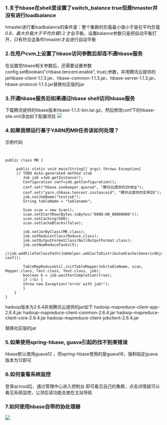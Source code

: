 

### 1.关于hbase在shell里设置了switch_balance true但是hmaster并没有进行loadbalance
 hmaster进行重loadbalance的条件是：整个集群的负载最小值小于是在平均负载*0.8，最大负载大于平均负载*1.2 才会平衡，设置balance参数只是把自动平衡打开，只有符合这条件hmaster才会进行自动平衡
 
### 2.在用户cvm上设置了hbase访问参数后却连不通hbase服务
在设置完hbase相关参数后，还需要设置参数config.setBoolean("chbase.tencent.enable", true);参数，并用腾讯云提供的jarhbase-client-1.1.3.jar、hbase-common-1.1.3.jar、hbase-server-1.1.3.jar、hbase-protocol-1.1.3.jar替换社区版的jar

### 3.开通hbase服务后如果通过hbase shell访问hbase服务
  下载腾讯提供的hbase版本hbase-1.1.3-bin.tar.gz，然后修改conf下的hbase-site.xml添加如下配置项目
![](https://mccdn.qcloud.com/static/img/2ef77269830c9943218be54187db01cf/3.png)

### 4.如果我想运行基于YARN的MR任务该如何处理？
示例代码

```


public class MR {

	 public static void main(String[] args) throws Exception{
	 // TODO Auto-generated method stub
		Job job =Job.getInstance();
		Configuration conf=job.getConfiguration();
		conf.set("hbase.zookeeper.quorum", "腾讯云提供的ZK地址");
		conf.set("yarn.chbase.tencent.instanceid", "腾讯云提供的实例ID");
		job.setJobName("testjob");
		String tableName = "tablename";
		
		Scan scan = new Scan();
		scan.setStartRow(Bytes.toBytes("0800:00_00000000"));
		scan.setCaching(500);
		scan.setCacheBlocks(false);
	
		job.setJarByClass(MR.class);
		job.setReducerClass(Reduce.class);
		job.setOutputFormatClass(NullOutputFormat.class);
		job.setNumReduceTasks(5);
		//job.addFileToClassPath(JobHelper.addJarToDistributedCache(GenericObjectPoolConfig.class, conf));
	
		TableMapReduceUtil.initTableMapperJob(tableName, scan, Mapper.class, Text.class, Text.class, job);
		boolean b = job.waitForCompletion(true);
		if (!b) {
		throw new Exception("error with job!");
		}
	}
}
```
hadoop版本为2.6.4并用腾讯云提供的jar如下
hadoop-mapreduce-client-app-2.6.4.jar
hadoop-mapreduce-client-common-2.6.4.jar
hadoop-mapreduce-client-core-2.6.4.jar
hadoop-mapreduce-client-jobclient-2.6.4.jar


替换社区版的jar

### 5.如果使用spring-hbase, guava引起的找不到类错误
 hbase默认使用guava12 ，而spring-hbase使用的是guava18，强制指定guava版本为12即可
 
### 6.如何查看系统监控
登录qcloud后，通过管理中心进入控制台
即可看见自己的集群，点击详情就可以看见系统监控，公测后该功能会放在主站导航

### 7.如何使用hbase自带的协处理器
![](https://mccdn.qcloud.com/static/img/5d73d6385ac49533eea3c0f49ffd48b6/xichuliqi.png)

